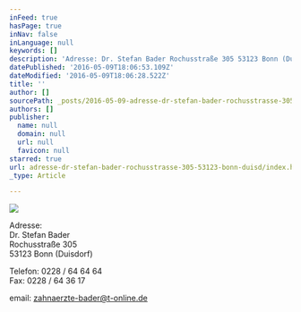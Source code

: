 ```yaml
---
inFeed: true
hasPage: true
inNav: false
inLanguage: null
keywords: []
description: 'Adresse: Dr. Stefan Bader Rochusstraße 305 53123 Bonn (Duisdorf)'
datePublished: '2016-05-09T18:06:53.109Z'
dateModified: '2016-05-09T18:06:28.522Z'
title: ''
author: []
sourcePath: _posts/2016-05-09-adresse-dr-stefan-bader-rochusstrasse-305-53123-bonn-duisd.md
authors: []
publisher:
  name: null
  domain: null
  url: null
  favicon: null
starred: true
url: adresse-dr-stefan-bader-rochusstrasse-305-53123-bonn-duisd/index.html
_type: Article

---
```

![](https://the-grid-user-content.s3-us-west-2.amazonaws.com/084efa16-c19c-43a4-89c8-fcb1aa2ef6cd.jpg)

Adresse:  
Dr. Stefan Bader  
Rochusstraße 305  
53123 Bonn (Duisdorf)

Telefon: 0228 / 64 64 64  
Fax: 0228 / 64 36 17

email: zahnaerzte-bader@t-online.de